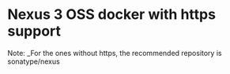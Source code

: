 # Nexus 3 OSS docker with https support
Note: _For the ones without https, the recommended repository is sonatype/nexus


